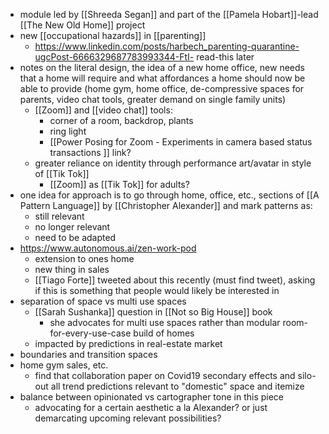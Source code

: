 - module led by [[Shreeda Segan]] and part of the [[Pamela Hobart]]-lead [[The New Old Home]] project
- new [[occupational hazards]] in [[parenting]]
    - https://www.linkedin.com/posts/harbech_parenting-quarantine-ugcPost-6666329687783993344-FtI- read-this later 
- notes on the literal design, the idea of a new home office, new needs that a home will require and what affordances a home should now be able to provide (home gym, home office, de-compressive spaces for parents, video chat tools, greater demand on single family units)
    - [[Zoom]] and [[video chat]] tools:
        - corner of a room, backdrop, plants
        - ring light
        - [[Power Posing for Zoom - Experiments in camera based status transactions ]] link?  
    - greater reliance on identity through performance art/avatar in style of [[Tik Tok]]
        - [[Zoom]] as [[Tik Tok]] for adults? 
- one idea for approach is to go through home, office, etc., sections of [[A Pattern Language]] by [[Christopher Alexander]] and mark patterns as:
    - still relevant 
    - no longer relevant
    - need to be adapted 
- https://www.autonomous.ai/zen-work-pod
    - extension to ones home 
    - new thing in sales
    - [[Tiago Forte]] tweeted about this recently (must find tweet), asking if this is something that people would likely be interested in  
- separation of space vs multi use spaces
    - [[Sarah Sushanka]] question in [[Not so Big House]] book 
        - she advocates for multi use spaces rather than modular room-for-every-use-case build of homes  
    - impacted by predictions in real-estate market 
- boundaries and transition spaces 
- home gym sales, etc.
    - find that collaboration paper on Covid19 secondary effects and silo-out all trend predictions relevant to "domestic" space and itemize 
- balance between opinionated vs cartographer tone in this piece 
    - advocating for a certain aesthetic a la Alexander? or just demarcating upcoming relevant possibilities?   

